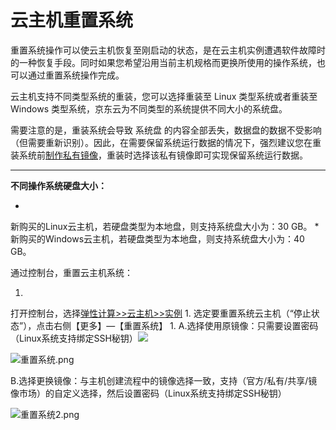 # **云主机重置系统**

重置系统操作可以使云主机恢复至刚启动的状态，是在云主机实例遭遇软件故障时的一种恢复手段。同时如果您希望沿用当前主机规格而更换所使用的操作系统，也可以通过重置系统操作完成。

云主机支持不同类型系统的重装，您可以选择重装至 Linux 类型系统或者重装至 Windows 类型系统，京东云为不同类型的系统提供不同大小的系统盘。

需要注意的是，重装系统会导致 系统盘 的内容全部丢失，数据盘的数据不受影响（但需要重新识别）。因此，在需要保留系统运行数据的情况下，强烈建议您在重装系统前[制作私有镜像](https://www.jdcloud.com/help/detail/312/isCateLog/1)，重装时选择该私有镜像即可实现保留系统运行数据。

****

**不同操作系统硬盘大小：**

* 
新购买的Linux云主机，若硬盘类型为本地盘，则支持系统盘大小为：30 GB。
* 
新购买的Windows云主机，若硬盘类型为本地盘，则支持系统盘大小为：40 GB。

通过控制台，重置云主机系统：

1. 
打开控制台，选择[弹性计算>>云主机>>实例](http://console.jdcloud.com/host/compute/list?dataCenter=bj_02)
1. 
选定要重置系统云主机（“停止状态”），点击右侧【更多】—【重置系统】
1. 
A.选择使用原镜像：只需要设置密码（Linux系统支持绑定SSH秘钥）![](http://cms.jcloud.com/ueditor/themes/default/images/spacer.gif)

![重置系统.png](https://img1.jcloudcs.com/cms/75528556-bb5f-4228-956d-68ff176985fd20180322224446.png)

B.选择更换镜像：与主机创建流程中的镜像选择一致，支持（官方/私有/共享/镜像市场）的自定义选择，然后设置密码（Linux系统支持绑定SSH秘钥）

![重置系统2.png](https://img1.jcloudcs.com/cms/ba2837f5-2262-4a19-8c02-9dd425a2281420180322224455.png)